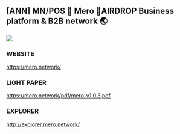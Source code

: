 ## [ANN] MN/POS 🚀 Mero 🚀AIRDROP Business platform & B2B network 🌏


![](https://i.imgur.com/P0lj8PM.jpg)

### WEBSITE

https://mero.network/

### LIGHT PAPER

https://mero.network/pdf/mero-v1.0.3.pdf

### EXPLORER

http://explorer.mero.network/

